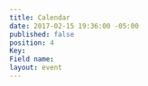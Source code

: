 ```yaml
---
title: Calendar
date: 2017-02-15 19:36:00 -05:00
published: false
position: 4
Key: 
Field name: 
layout: event
---
```



